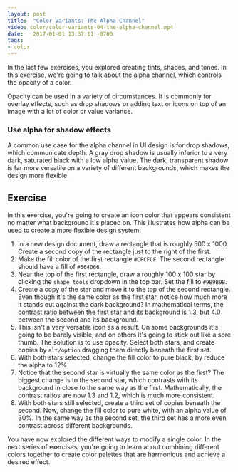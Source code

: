 ```yaml
---
layout: post
title:  "Color Variants: The Alpha Channel"
video: color/color-variants-04-the-alpha-channel.mp4
date:   2017-01-01 13:37:11 -0700
tags:
- color
---
```

In the last few exercises, you explored creating tints, shades, and tones. In this exercise, we're going to talk about the alpha channel, which controls the opacity of a color.

Opacity can be used in a variety of circumstances. It is commonly for overlay effects, such as drop shadows or adding text or icons on top of an image with a lot of color or value variance.

### Use alpha for shadow effects

A common use case for the alpha channel in UI design is for drop shadows, which communicate depth. A gray drop shadow is usually inferior to a very dark, saturated black with a low alpha value. The dark, transparent shadow is far more versatile on a variety of different backgrounds, which makes the design more flexible.

<!--more-->
## Exercise
In this exercise, you're going to create an icon color that appears consistent no matter what background it's placed on. This illustrates how alpha can be used to create a more flexible design system.

1. In a new design document, draw a rectangle that is roughly 500 x 1000. Create a second copy of the rectangle just to the right of the first.
2. Make the fill color of the first rectangle `#CFCFCF`. The second rectangle should have a fill of `#564D66`.
3. Near the top of the first rectangle, draw a roughly 100 x 100 star by clicking the `shape tools` dropdown in the top bar. Set the fill to `#9B9B9B`.
4. Create a copy of the star and move it to the top of the second rectangle. Even though it's the same color as the first star, notice how much more it stands out against the dark background? In mathematical terms, the contrast ratio between the first star and its background is 1.3, but 4.0 between the second and its background.
5. This isn't a very versatile icon as a result. On some backgrounds it's going to be barely visible, and on others it's going to stick out like a sore thumb. The solution is to use opacity. Select both stars, and create copies by `alt/option` dragging them directly beneath the first set.
6. With both stars selected, change the fill color to pure black, by reduce the alpha to 12%.
7. Notice that the second star is virtually the same color as the first? The biggest change is to the second star, which contrasts with its background in close to the same way as the first. Mathematically, the contrast ratios are now 1.3 and 1.2, which is much more consistent.
8. With both stars still selected, create a third set of copies beneath the second. Now, change the fill color to pure white, with an alpha value of 30%. In the same way as the second set, the third set has a more even contrast across different backgrounds.

You have now explored the different ways to modify a single color. In the next series of exercises, you're going to learn about combining different colors together to create color palettes that are harmonious and achieve a desired effect.
